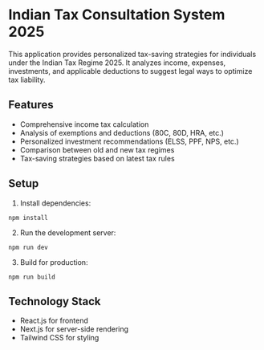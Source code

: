 # Indian Tax Consultation System 2025

This application provides personalized tax-saving strategies for individuals under the Indian Tax Regime 2025. It analyzes income, expenses, investments, and applicable deductions to suggest legal ways to optimize tax liability.

## Features

- Comprehensive income tax calculation
- Analysis of exemptions and deductions (80C, 80D, HRA, etc.)
- Personalized investment recommendations (ELSS, PPF, NPS, etc.)
- Comparison between old and new tax regimes
- Tax-saving strategies based on latest tax rules

## Setup

1. Install dependencies:
```
npm install
```

2. Run the development server:
```
npm run dev
```

3. Build for production:
```
npm run build
```

## Technology Stack

- React.js for frontend
- Next.js for server-side rendering
- Tailwind CSS for styling 